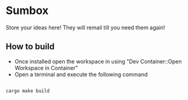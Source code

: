 # Sumbox

Store your ideas here! They will remail till you need them again!

## How to build 
- Once installed open the workspace in using "Dev Container::Open Workspace in Container"
- Open a terminal and execute the following command 
<code>
cargo make build 
</code> 
